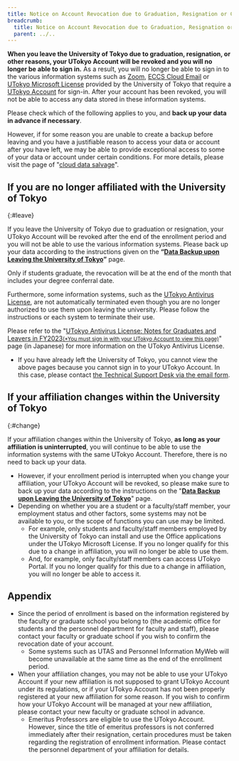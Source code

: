 ```yaml
---
title: Notice on Account Revocation due to Graduation, Resignation or Change of Affiliation
breadcrumb:
  title: Notice on Account Revocation due to Graduation, Resignation or Change of Affiliation
  parent: ../..
---
```


**When you leave the University of Tokyo due to graduation, resignation, or other reasons, your UTokyo Account will be revoked and you will no longer be able to sign in.** As a result, you will no longer be able to sign in to the various information systems such as [Zoom](/en/zoom/), [ECCS Cloud Email](/en/google/) or [UTokyo Microsoft License](/en/microsoft/) provided by the University of Tokyo that require a [UTokyo Account](/en/utokyo_account/) for sign-in. After your account has been revoked, you will not be able to access any data stored in these information systems.

Please check which of the following applies to you, and **back up your data in advance if necessary**.

However, if for some reason you are unable to create a backup before leaving and you have a justifiable reason to access your data or account after you have left, we may be able to provide exceptional access to some of your data or account under certain conditions. For more details, please visit the page of "[cloud data salvage](./salvage/)".

## If you are no longer affiliated with the University of Tokyo
{:#leave}

If you leave the University of Tokyo due to graduation or resignation, your UTokyo Account will be revoked after the end of the enrollment period and you will not be able to use the various information systems. Please back up your data according to the instructions given on the **“[Data Backup upon Leaving the University of Tokyo](backup/)”** page.

Only if students graduate, the revocation will be at the end of the month that includes your degree conferral date.

Furthermore, some information systems, such as the [UTokyo Antivirus License](/en/antivirus/), are not automatically terminated even though you are no longer authorized to use them upon leaving the university. Please follow the instructions or each system to terminate their use.

Please refer to the "[UTokyo Antivirus License: Notes for Graduates and Leavers in FY2023<small>(*You must sign in with your UTokyo Account to view this page)</small>](https://univtokyo.sharepoint.com/:u:/s/antivirus/EWHWpO6rbANMnCDH3xtWQjcBtgwnBZ4G9KgIei0VlVSxtA)" page (in Japanese) for more information on the UTokyo Antivirus License.
- If you have already left the University of Tokyo, you cannot view the above pages because you cannot sign in to your UTokyo Account. In this case, please contact [the Technical Support Desk via the email form](/en/support/#email-form).

## If your affiliation changes within the University of Tokyo
{:#change}

If your affiliation changes within the University of Tokyo, **as long as your affiliation is uninterrupted**, you will continue to be able to use the information systems with the same UTokyo Account. Therefore, there is no need to back up your data.

- However, if your enrollment period is interrupted when you change your affiliation, your UTokyo Account will be revoked, so please make sure to back up your data according to the instructions on the "**[Data Backup upon Leaving the University of Tokyo](backup/)**" page.
- Depending on whether you are a student or a faculty/staff member, your employment status and other factors, some systems may not be available to you, or the scope of functions you can use may be limited.
    - For example, only students and faculty/staff members employed by the University of Tokyo can install and use the Office applications under the UTokyo Microsoft License. If you no longer qualify for this due to a change in affiliation, you will no longer be able to use them.
    - And, for example, only faculty/staff members can access UTokyo Portal. If you no longer qualify for this due to a change in affiliation, you will no longer be able to access it.

## Appendix

- Since the period of enrollment is based on the information registered by the faculty or graduate school you belong to (the academic office for students and the personnel department for faculty and staff), please contact your faculty or graduate school if you wish to confirm the revocation date of your account.
    - Some systems such as UTAS and Personnel Information MyWeb will become unavailable at the same time as the end of the enrollment period.
- When your affiliation changes, you may not be able to use your UTokyo Account if your new affiliation is not supposed to grant UTokyo Account under its regulations, or if your UTokyo Account has not been properly registered at your new affiliation for some reason. If you wish to confirm how your UTokyo Account will be managed at your new affiliation, please contact your new faculty or graduate school in advance.
    - Emeritus Professors are eligible to use the UTokyo Account. However, since the title of emeritus professors is not conferred immediately after their resignation, certain procedures must be taken regarding the registration of enrollment information. Please contact the personnel department of your affiliation for details.
